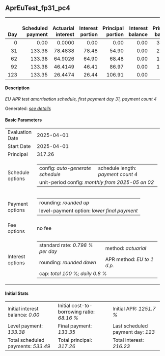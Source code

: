 <h2>AprEuTest_fp31_pc4</h2>
<table>
    <thead style="vertical-align: bottom;">
        <th style="text-align: right;">Day</th>
        <th style="text-align: right;">Scheduled payment</th>
        <th style="text-align: right;">Actuarial interest</th>
        <th style="text-align: right;">Interest portion</th>
        <th style="text-align: right;">Principal portion</th>
        <th style="text-align: right;">Interest balance</th>
        <th style="text-align: right;">Principal balance</th>
        <th style="text-align: right;">Total actuarial interest</th>
        <th style="text-align: right;">Total interest</th>
        <th style="text-align: right;">Total principal</th>
    </thead>
    <tr style="text-align: right;">
        <td class="ci00">0</td>
        <td class="ci01" style="white-space: nowrap;">0.00</td>
        <td class="ci02">0.0000</td>
        <td class="ci03">0.00</td>
        <td class="ci04">0.00</td>
        <td class="ci05">0.00</td>
        <td class="ci06">317.26</td>
        <td class="ci07">0.0000</td>
        <td class="ci08">0.00</td>
        <td class="ci09">0.00</td>
    </tr>
    <tr style="text-align: right;">
        <td class="ci00">31</td>
        <td class="ci01" style="white-space: nowrap;">133.38</td>
        <td class="ci02">78.4838</td>
        <td class="ci03">78.48</td>
        <td class="ci04">54.90</td>
        <td class="ci05">0.00</td>
        <td class="ci06">262.36</td>
        <td class="ci07">78.4838</td>
        <td class="ci08">78.48</td>
        <td class="ci09">54.90</td>
    </tr>
    <tr style="text-align: right;">
        <td class="ci00">62</td>
        <td class="ci01" style="white-space: nowrap;">133.38</td>
        <td class="ci02">64.9026</td>
        <td class="ci03">64.90</td>
        <td class="ci04">68.48</td>
        <td class="ci05">0.00</td>
        <td class="ci06">193.88</td>
        <td class="ci07">143.3864</td>
        <td class="ci08">143.38</td>
        <td class="ci09">123.38</td>
    </tr>
    <tr style="text-align: right;">
        <td class="ci00">92</td>
        <td class="ci01" style="white-space: nowrap;">133.38</td>
        <td class="ci02">46.4149</td>
        <td class="ci03">46.41</td>
        <td class="ci04">86.97</td>
        <td class="ci05">0.00</td>
        <td class="ci06">106.91</td>
        <td class="ci07">189.8013</td>
        <td class="ci08">189.79</td>
        <td class="ci09">210.35</td>
    </tr>
    <tr style="text-align: right;">
        <td class="ci00">123</td>
        <td class="ci01" style="white-space: nowrap;">133.35</td>
        <td class="ci02">26.4474</td>
        <td class="ci03">26.44</td>
        <td class="ci04">106.91</td>
        <td class="ci05">0.00</td>
        <td class="ci06">0.00</td>
        <td class="ci07">216.2487</td>
        <td class="ci08">216.23</td>
        <td class="ci09">317.26</td>
    </tr>
</table>
<h4>Description</h4>
<p><i>EU APR test amortisation schedule, first payment day 31, payment count 4</i></p>
<p>Generated: <i><a href="../GeneratedDate.md">see details</a></i></p>
<h4>Basic Parameters</h4>
<table>
    <tr>
        <td>Evaluation Date</td>
        <td>2025-04-01</td>
    </tr>
    <tr>
        <td>Start Date</td>
        <td>2025-04-01</td>
    </tr>
    <tr>
        <td>Principal</td>
        <td>317.26</td>
    </tr>
    <tr>
        <td>Schedule options</td>
        <td>
            <table>
                <tr>
                    <td>config: <i>auto-generate schedule</i></td>
                    <td>schedule length: <i><i>payment count</i> 4</i></td>
                </tr>
                <tr>
                    <td colspan="2" style="white-space: nowrap;">unit-period config: <i>monthly from 2025-05 on 02</i></td>
                </tr>
            </table>
        </td>
    </tr>
    <tr>
        <td>Payment options</td>
        <td>
            <table>
                <tr>
                    <td>rounding: <i>rounded up</i></td>
                </tr>
                <tr>
                    <td>level-payment option: <i>lower&nbsp;final&nbsp;payment</i></td>
                </tr>
            </table>
        </td>
    </tr>
    <tr>
        <td>Fee options</td>
        <td>no fee
        </td>
    </tr>
    <tr>
        <td>Interest options</td>
        <td>
            <table>
                <tr>
                    <td>standard rate: <i>0.798 % per day</i></td>
                    <td>method: <i>actuarial</i></td>
                </tr>
                <tr>
                    <td>rounding: <i>rounded down</i></td>
                    <td>APR method: <i>EU to 1 d.p.</i></td>
                </tr>
                <tr>
                    <td colspan="2">cap: <i>total 100 %; daily 0.8 %</td>
                </tr>
            </table>
        </td>
    </tr>
</table>
<h4>Initial Stats</h4>
<table>
    <tr>
        <td>Initial interest balance: <i>0.00</i></td>
        <td>Initial cost-to-borrowing ratio: <i>68.16 %</i></td>
        <td>Initial APR: <i>1251.7 %</i></td>
    </tr>
    <tr>
        <td>Level payment: <i>133.38</i></td>
        <td>Final payment: <i>133.35</i></td>
        <td>Last scheduled payment day: <i>123</i></td>
    </tr>
    <tr>
        <td>Total scheduled payments: <i>533.49</i></td>
        <td>Total principal: <i>317.26</i></td>
        <td>Total interest: <i>216.23</i></td>
    </tr>
</table>
